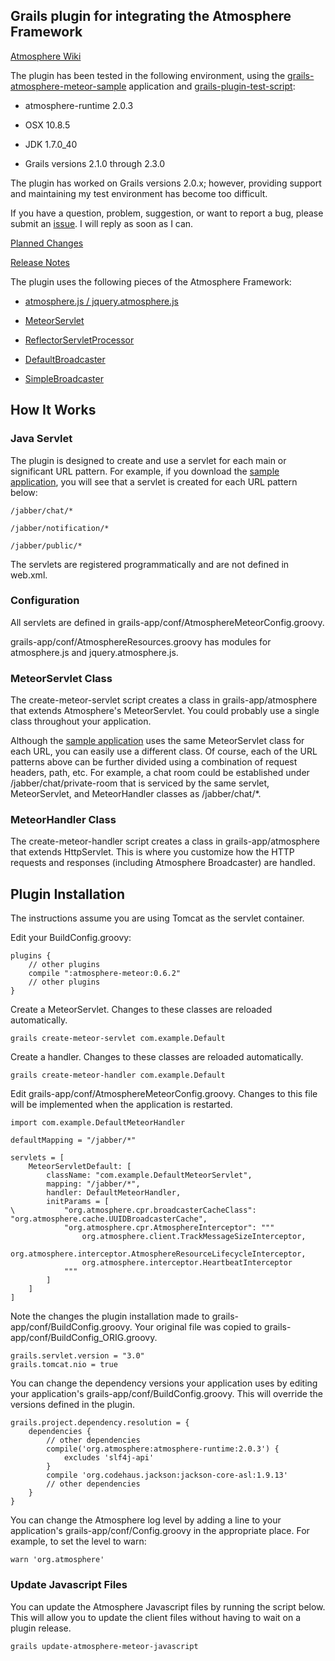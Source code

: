 ## Grails plugin for integrating the Atmosphere Framework

[Atmosphere Wiki](https://github.com/Atmosphere/atmosphere/wiki)

The plugin has been tested in the following environment, using the [grails-atmosphere-meteor-sample](https://github.com/kensiprell/grails-atmosphere-meteor-sample) application and [grails-plugin-test-script](https://github.com/kensiprell/grails-plugin-test-script):

* atmosphere-runtime 2.0.3

* OSX 10.8.5

* JDK 1.7.0_40

* Grails versions 2.1.0 through 2.3.0

The plugin has worked on Grails versions 2.0.x; however, providing support and maintaining my test environment has become too difficult.

If you have a question, problem, suggestion, or want to report a bug, please submit an [issue](https://github.com/kensiprell/grails-atmosphere-meteor/issues?state=open). I will reply as soon as I can.

[Planned Changes](https://github.com/kensiprell/grails-atmosphere-meteor/wiki/Planned-Changes)

[Release Notes](https://github.com/kensiprell/grails-atmosphere-meteor/wiki/Release-Notes)

The plugin uses the following pieces of the Atmosphere Framework:

* [atmosphere.js / jquery.atmosphere.js](https://github.com/Atmosphere/atmosphere-javascript)

* [MeteorServlet](http://atmosphere.github.com/atmosphere/apidocs/org/atmosphere/cpr/MeteorServlet.html)

* [ReflectorServletProcessor](http://atmosphere.github.com/atmosphere/apidocs/org/atmosphere/handler/ReflectorServletProcessor.html)

* [DefaultBroadcaster](http://atmosphere.github.com/atmosphere/apidocs/org/atmosphere/cpr/DefaultBroadcaster.html)

* [SimpleBroadcaster](http://atmosphere.github.com/atmosphere/apidocs/org/atmosphere/util/SimpleBroadcaster.html)

## How It Works

### Java Servlet

The plugin is designed to create and use a servlet for each main or significant URL pattern. For example, if you download the [sample application](https://github.com/kensiprell/grails-atmosphere-meteor-sample), you will see that a servlet is created for each URL pattern below:

	/jabber/chat/*

	/jabber/notification/*

	/jabber/public/*

The servlets are registered programmatically and are not defined in web.xml.

### Configuration

All servlets are defined in grails-app/conf/AtmosphereMeteorConfig.groovy.

 grails-app/conf/AtmosphereResources.groovy has modules for atmosphere.js and jquery.atmosphere.js.

### MeteorServlet Class

The create-meteor-servlet script creates a class in grails-app/atmosphere that extends Atmosphere's MeteorServlet. You could probably use a single class throughout your application.

Although the [sample application](https://github.com/kensiprell/grails-atmosphere-meteor-sample) uses the same MeteorServlet class for each URL, you can easily use a different class. Of course, each of the URL patterns above can be further divided using a combination of request headers, path, etc. For example, a chat room could be established under /jabber/chat/private-room that is serviced by the same servlet, MeteorServlet, and MeteorHandler classes as /jabber/chat/*.

### MeteorHandler Class

The create-meteor-handler script creates a class in grails-app/atmosphere that extends HttpServlet. This is where you customize how the HTTP requests and responses (including Atmosphere Broadcaster) are handled.

## Plugin Installation

The instructions assume you are using Tomcat as the servlet container. 

Edit your BuildConfig.groovy:

```
plugins {
    // other plugins
    compile ":atmosphere-meteor:0.6.2"
    // other plugins
}
```

Create a MeteorServlet. Changes to these classes are reloaded automatically.

```
grails create-meteor-servlet com.example.Default
```

Create a handler. Changes to these classes are reloaded automatically.

```
grails create-meteor-handler com.example.Default
```

Edit grails-app/conf/AtmosphereMeteorConfig.groovy. Changes to this file will be implemented when the application is restarted.

```
import com.example.DefaultMeteorHandler

defaultMapping = "/jabber/*"

servlets = [
    MeteorServletDefault: [
        className: "com.example.DefaultMeteorServlet",
        mapping: "/jabber/*",
       	handler: DefaultMeteorHandler,
 		initParams = [
\			"org.atmosphere.cpr.broadcasterCacheClass": "org.atmosphere.cache.UUIDBroadcasterCache",
			"org.atmosphere.cpr.AtmosphereInterceptor": """
				org.atmosphere.client.TrackMessageSizeInterceptor,
				org.atmosphere.interceptor.AtmosphereResourceLifecycleInterceptor,
				org.atmosphere.interceptor.HeartbeatInterceptor
			"""
		]
    ]
]
```

Note the changes the plugin installation made to grails-app/conf/BuildConfig.groovy. Your original file was copied to grails-app/conf/BuildConfig_ORIG.groovy. 

```
grails.servlet.version = "3.0"
grails.tomcat.nio = true
```

You can change the dependency versions your application uses by editing your application's grails-app/conf/BuildConfig.groovy. This will override the versions defined in the plugin.

```
grails.project.dependency.resolution = {
    dependencies {
    	// other dependencies
        compile('org.atmosphere:atmosphere-runtime:2.0.3') {
            excludes 'slf4j-api'
        }
        compile 'org.codehaus.jackson:jackson-core-asl:1.9.13'
    	// other dependencies
    }
}
```

You can change the Atmosphere log level by adding a line to your application's grails-app/conf/Config.groovy in the appropriate place. For example, to set the level to warn:

```
warn 'org.atmosphere'
```

### Update Javascript Files

You can update the Atmosphere Javascript files by running the script below. This will allow you to update the client files without having to wait on a plugin release.

```
grails update-atmosphere-meteor-javascript
```





